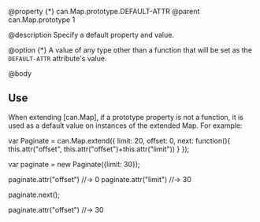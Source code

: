 @property {*} can.Map.prototype.DEFAULT-ATTR
@parent can.Map.prototype 1

@description Specify a default property and value.

@option {*} A value of any type other than a function that will
be set as the `DEFAULT-ATTR` attribute's value.

@body

## Use

When extending [can.Map], if a prototype property is not a function,
it is used as a default value on instances of the extended Map.  For example:

 var Paginate = can.Map.extend({
   limit: 20,
   offset: 0,
   next: function(){
     this.attr("offset", this.attr("offset")+this.attr("limit"))
   }
 });

 var paginate = new Paginate({limit: 30});

 paginate.attr("offset") //-> 0
 paginate.attr("limit")  //-> 30

 paginate.next();

 paginate.attr("offset") //-> 30